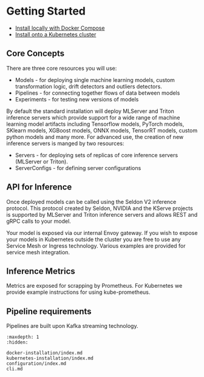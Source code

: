 # Getting Started


 * [Install locally with Docker Compose](./docker-installation/index.md)
 * [Install onto a Kubernetes cluster](./kubernetes-installation/index.md)


## Core Concepts

There are three core resources you will use:

 * Models - for deploying single machine learning models, custom transformation logic, drift detectors and outliers detectors.
 * Pipelines - for connecting together flows of data between models
 * Experiments - for testing new versions of models

By default the standard installation will deploy MLServer and Triton inference servers which provide support for a wide range of machine learning model artifacts including Tensorflow models, PyTorch models, SKlearn models, XGBoost models, ONNX models, TensorRT models, custom python models and many more. For advanced use, the creation of new inference servers is manged by two resources:

 * Servers - for deploying sets of replicas of core inference servers (MLServer or Triton).
 * ServerConfigs - for defining server configurations

## API for Inference

Once deployed models can be called using the Seldon V2 inference protocol. This protocol created by Seldon, NVIDIA and the KServe projects is supported by MLServer and Triton inference servers and allows REST and gRPC calls to your model.

Your model is exposed via our internal Envoy gateway. If you wish to expose your models in Kubernetes outside the cluster you are free to use any Service Mesh or Ingress technology. Various examples are provided for service mesh integration.

## Inference Metrics

Metrics are exposed for scrapping by Prometheus. For Kubernetes we provide example instructions for using kube-prometheus.

## Pipeline requirements

Pipelines are built upon Kafka streaming technology.



```{toctree}
:maxdepth: 1
:hidden:

docker-installation/index.md
kubernetes-installation/index.md
configuration/index.md
cli.md
```